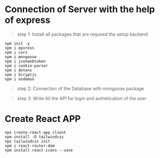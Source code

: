 # Connection of Server with the help of express
>step 1: Install all packages that are required the setup backend
```
npm init -y
npm i epxress
npm i cors 
npm i mongoose 
npm i jsonwebtoken
npm i cookie-parser
npm i dotenv 
npm i bcryptjs
npm i nodemon
````

>step 2: Connection of the Database with mongoose package

>step 3: Write All the API for login and authetication of the user


# Create React APP
```
npx create-react-app client
npm install -D tailwindcss
npx tailwindcss init
npm i react-router-dom
npm install react-icons --save
```
